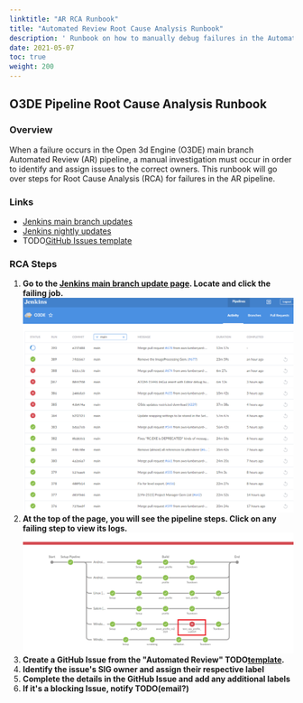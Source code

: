 ```yaml
---
linktitle: "AR RCA Runbook"
title: "Automated Review Root Cause Analysis Runbook"
description: ' Runbook on how to manually debug failures in the Automated Review pipeline. '
date: 2021-05-07
toc: true
weight: 200
---
```


## O3DE Pipeline Root Cause Analysis Runbook

### Overview

When a failure occurs in the Open 3d Engine (O3DE) main branch Automated Review (AR) pipeline, a manual investigation must occur in order to identify and assign issues to the correct owners. This runbook will go over steps for Root Cause Analysis (RCA) for failures in the AR pipeline.

### Links

* [Jenkins main branch updates](https://jenkins-o3de.agscollab.com/blue/organizations/jenkins/O3DE/activity/?branch=main)
* [Jenkins nightly updates](https://jenkins-pipeline.agscollab.com/job/O3DE-LY-Fork_nightly/)
* TODO[GitHub Issues template]()

### RCA Steps

1. **Go to the [Jenkins main branch update page](https://jenkins-o3de.agscollab.com/blue/organizations/jenkins/O3DE/activity/?branch=main). Locate and click the failing job.**
![Jenkins page](./images/rca_1.png)
1. **At the top of the page, you will see the pipeline steps. Click on any failing step to view its logs.**
![Failing jobs](./images/rca_2.png)
1. **Create a GitHub Issue from the "Automated Review" TODO[template]().**
1. **Identify the issue's SIG owner and assign their respective label**
1. **Complete the details in the GitHub Issue and add any additional labels**
1. **If it's a blocking Issue, notify TODO(email?)**
